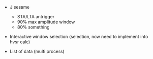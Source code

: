  - J sesame
    - STA/LTA antrigger
    - 90% max amplitude window
    - 80% something

- Interactive window selection (selection, now need to implement into hvsr calc)

- List of data (multi process)